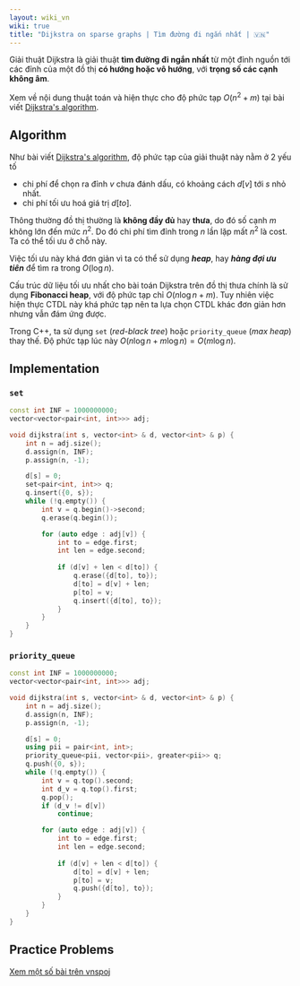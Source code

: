 ```yaml
---
layout: wiki_vn
wiki: true
title: "Dijkstra on sparse graphs | Tìm đường đi ngắn nhất | 🇻🇳"
---
```


Giải thuật Dijkstra là giải thuật **tìm đường đi ngắn nhất** từ một đỉnh nguồn tới các đỉnh của một đồ thị **có hướng hoặc vô hướng**, với **trọng số các cạnh không âm**.

Xem về nội dung thuật toán và hiện thực cho độ phức tạp $O(n^2+m)$ tại bài viết [Dijkstra's algorithm](../graph/dijkstra).

## Algorithm

Như bài viết [Dijkstra's algorithm](../graph/dijkstra), độ phức tạp của giải thuật này nằm ở 2 yếu tố
+ chi phí để chọn ra đỉnh $v$ chưa đánh dấu, có khoảng cách $d[v]$ tới $s$ nhỏ nhất.
+ chi phí tối ưu hoá giá trị $d[to]$.

Thông thường đồ thị thường là **không đầy đủ** hay **thưa**, do đó số cạnh $m$ không lớn đến mức $n^2$. Do đó chi phí tìm đỉnh trong $n$ lần lặp mất $n^2$ là cost. Ta có thể tối ưu ở chỗ này.

Việc tối ưu này khá đơn giản vì ta có thể sử dụng ***heap***, hay ***hàng đợi ưu tiên*** để tìm ra trong $O(\log n)$.

Cấu trúc dữ liệu tối ưu nhất cho bài toán Dijkstra trên đồ thị thưa chính là sử dụng **Fibonacci heap**, với độ phức tạp chỉ $O(n \log n + m)$. Tuy nhiên việc hiện thực CTDL này khá phức tạp nên ta lựa chọn CTDL khác đơn giản hơn nhưng vẫn đám ứng được.

Trong C++, ta sử dụng `set` (*red-black tree*) hoặc `priority_queue` (*max heap*) thay thế. Độ phức tạp lúc này $O(n \log n + m \log n) = O(m \log n)$.

## Implementation

### `set`

```cpp
const int INF = 1000000000;
vector<vector<pair<int, int>>> adj;

void dijkstra(int s, vector<int> & d, vector<int> & p) {
    int n = adj.size();
    d.assign(n, INF);
    p.assign(n, -1);

    d[s] = 0;
    set<pair<int, int>> q;
    q.insert({0, s});
    while (!q.empty()) {
        int v = q.begin()->second;
        q.erase(q.begin());

        for (auto edge : adj[v]) {
            int to = edge.first;
            int len = edge.second;
            
            if (d[v] + len < d[to]) {
                q.erase({d[to], to});
                d[to] = d[v] + len;
                p[to] = v;
                q.insert({d[to], to});
            }
        }
    }
}
```
### `priority_queue`

```cpp
const int INF = 1000000000;
vector<vector<pair<int, int>>> adj;

void dijkstra(int s, vector<int> & d, vector<int> & p) {
    int n = adj.size();
    d.assign(n, INF);
    p.assign(n, -1);

    d[s] = 0;
    using pii = pair<int, int>;
    priority_queue<pii, vector<pii>, greater<pii>> q;
    q.push({0, s});
    while (!q.empty()) {
        int v = q.top().second;
        int d_v = q.top().first;
        q.pop();
        if (d_v != d[v])
            continue;

        for (auto edge : adj[v]) {
            int to = edge.first;
            int len = edge.second;
            
            if (d[v] + len < d[to]) {
                d[to] = d[v] + len;
                p[to] = v;
                q.push({d[to], to});
            }
        }
    }
}
```

## Practice Problems

[Xem một số bài trên vnspoj](https://vnspoj.github.io/category/dijkstra)
